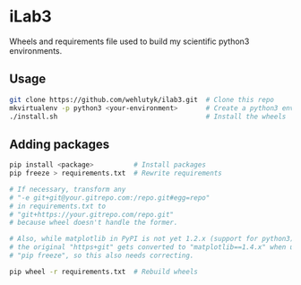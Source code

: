 # iLab3

Wheels and requirements file used to build my scientific python3 environments.

## Usage

```bash
git clone https://github.com/wehlutyk/ilab3.git  # Clone this repo
mkvirtualenv -p python3 <your-environment>       # Create a python3 environment
./install.sh                                     # Install the wheels
```

## Adding packages

```bash
pip install <package>          # Install packages
pip freeze > requirements.txt  # Rewrite requirements

# If necessary, transform any
# "-e git+git@your.gitrepo.com:/repo.git#egg=repo"
# in requirements.txt to
# "git+https://your.gitrepo.com/repo.git"
# because wheel doesn't handle the former.

# Also, while matplotlib in PyPI is not yet 1.2.x (support for python3),
# the original "https+git" gets converted to "matplotlib==1.4.x" when using
# "pip freeze", so this also needs correcting.

pip wheel -r requirements.txt  # Rebuild wheels
```
